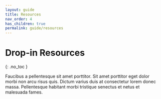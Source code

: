 ```yaml
---
layout: guide
title: Resources
nav_order: 4
has_children: true
permalink: guide/resources
---
```


# Drop-in Resources
{: .no_toc }

Faucibus a pellentesque sit amet porttitor. Sit amet porttitor eget dolor morbi non arcu risus quis. Dictum varius duis at consectetur lorem donec massa. Pellentesque habitant morbi tristique senectus et netus et malesuada fames.
